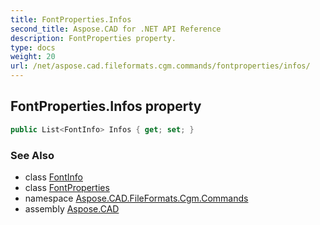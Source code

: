 ```yaml
---
title: FontProperties.Infos
second_title: Aspose.CAD for .NET API Reference
description: FontProperties property. 
type: docs
weight: 20
url: /net/aspose.cad.fileformats.cgm.commands/fontproperties/infos/
---
```

## FontProperties.Infos property

```csharp
public List<FontInfo> Infos { get; set; }
```

### See Also

* class [FontInfo](../../fontproperties.fontinfo/)
* class [FontProperties](../)
* namespace [Aspose.CAD.FileFormats.Cgm.Commands](../../fontproperties/)
* assembly [Aspose.CAD](../../../)



